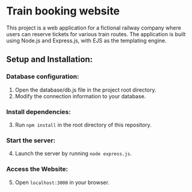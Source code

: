 # Train booking website
This project is a web application for a fictional railway company where users can reserve tickets for various train routes. The application is built using Node.js and Express.js, with EJS as the templating engine.

## Setup and Installation:

### Database configuration:
1. Open the database/db.js file in the project root directory.
2. Modify the connection information to your database.

### Install dependencies:
3. Run `npm install` in the root directory of this repository.

### Start the server:
4. Launch the server by running `node express.js`.

### Access the Website:
5. Open `localhost:3000` in your browser.


   

